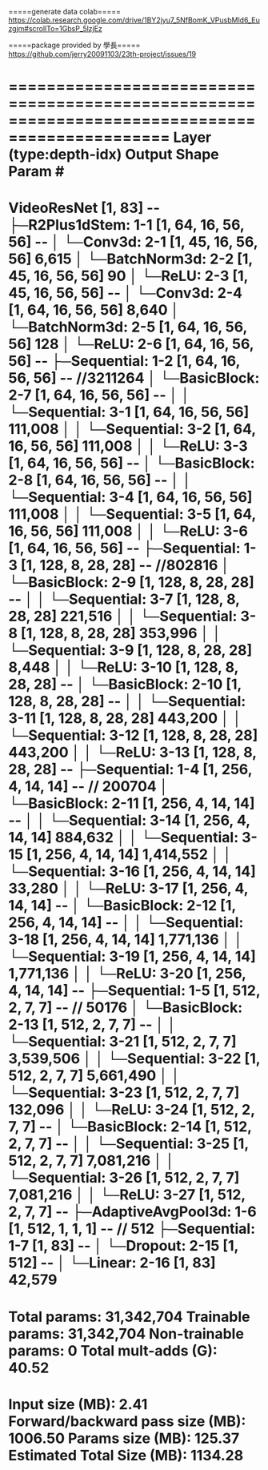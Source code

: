 =====generate data colab=====
https://colab.research.google.com/drive/1BY2jyu7_5NfBomK_VPusbMld6_Euzgjm#scrollTo=1GbsP_5lzjEz

=====package provided by 學長=====
https://github.com/jerry20091103/23th-project/issues/19

===============================================================================================
Layer (type:depth-idx)                        Output Shape              Param #
===============================================================================================
VideoResNet                                   [1, 83]                   --
├─R2Plus1dStem: 1-1                           [1, 64, 16, 56, 56]       -- 
│    └─Conv3d: 2-1                            [1, 45, 16, 56, 56]       6,615
│    └─BatchNorm3d: 2-2                       [1, 45, 16, 56, 56]       90
│    └─ReLU: 2-3                              [1, 45, 16, 56, 56]       --
│    └─Conv3d: 2-4                            [1, 64, 16, 56, 56]       8,640
│    └─BatchNorm3d: 2-5                       [1, 64, 16, 56, 56]       128
│    └─ReLU: 2-6                              [1, 64, 16, 56, 56]       --
├─Sequential: 1-2                             [1, 64, 16, 56, 56]       --  //3211264
│    └─BasicBlock: 2-7                        [1, 64, 16, 56, 56]       --
│    │    └─Sequential: 3-1                   [1, 64, 16, 56, 56]       111,008
│    │    └─Sequential: 3-2                   [1, 64, 16, 56, 56]       111,008
│    │    └─ReLU: 3-3                         [1, 64, 16, 56, 56]       --
│    └─BasicBlock: 2-8                        [1, 64, 16, 56, 56]       --
│    │    └─Sequential: 3-4                   [1, 64, 16, 56, 56]       111,008
│    │    └─Sequential: 3-5                   [1, 64, 16, 56, 56]       111,008
│    │    └─ReLU: 3-6                         [1, 64, 16, 56, 56]       --
├─Sequential: 1-3                             [1, 128, 8, 28, 28]       --  //802816
│    └─BasicBlock: 2-9                        [1, 128, 8, 28, 28]       --
│    │    └─Sequential: 3-7                   [1, 128, 8, 28, 28]       221,516
│    │    └─Sequential: 3-8                   [1, 128, 8, 28, 28]       353,996
│    │    └─Sequential: 3-9                   [1, 128, 8, 28, 28]       8,448
│    │    └─ReLU: 3-10                        [1, 128, 8, 28, 28]       --
│    └─BasicBlock: 2-10                       [1, 128, 8, 28, 28]       --
│    │    └─Sequential: 3-11                  [1, 128, 8, 28, 28]       443,200
│    │    └─Sequential: 3-12                  [1, 128, 8, 28, 28]       443,200
│    │    └─ReLU: 3-13                        [1, 128, 8, 28, 28]       --
├─Sequential: 1-4                             [1, 256, 4, 14, 14]       -- // 200704
│    └─BasicBlock: 2-11                       [1, 256, 4, 14, 14]       --
│    │    └─Sequential: 3-14                  [1, 256, 4, 14, 14]       884,632
│    │    └─Sequential: 3-15                  [1, 256, 4, 14, 14]       1,414,552
│    │    └─Sequential: 3-16                  [1, 256, 4, 14, 14]       33,280
│    │    └─ReLU: 3-17                        [1, 256, 4, 14, 14]       --
│    └─BasicBlock: 2-12                       [1, 256, 4, 14, 14]       --
│    │    └─Sequential: 3-18                  [1, 256, 4, 14, 14]       1,771,136
│    │    └─Sequential: 3-19                  [1, 256, 4, 14, 14]       1,771,136
│    │    └─ReLU: 3-20                        [1, 256, 4, 14, 14]       --
├─Sequential: 1-5                             [1, 512, 2, 7, 7]         --  // 50176
│    └─BasicBlock: 2-13                       [1, 512, 2, 7, 7]         --
│    │    └─Sequential: 3-21                  [1, 512, 2, 7, 7]         3,539,506
│    │    └─Sequential: 3-22                  [1, 512, 2, 7, 7]         5,661,490
│    │    └─Sequential: 3-23                  [1, 512, 2, 7, 7]         132,096
│    │    └─ReLU: 3-24                        [1, 512, 2, 7, 7]         --
│    └─BasicBlock: 2-14                       [1, 512, 2, 7, 7]         --
│    │    └─Sequential: 3-25                  [1, 512, 2, 7, 7]         7,081,216
│    │    └─Sequential: 3-26                  [1, 512, 2, 7, 7]         7,081,216
│    │    └─ReLU: 3-27                        [1, 512, 2, 7, 7]         --
├─AdaptiveAvgPool3d: 1-6                      [1, 512, 1, 1, 1]         --  // 512
├─Sequential: 1-7                             [1, 83]                   --
│    └─Dropout: 2-15                          [1, 512]                  --
│    └─Linear: 2-16                           [1, 83]                   42,579
===============================================================================================
Total params: 31,342,704
Trainable params: 31,342,704
Non-trainable params: 0
Total mult-adds (G): 40.52
===============================================================================================
Input size (MB): 2.41
Forward/backward pass size (MB): 1006.50
Params size (MB): 125.37
Estimated Total Size (MB): 1134.28
===============================================================================================